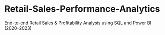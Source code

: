 # Retail-Sales-Performance-Analytics
End-to-end Retail Sales &amp; Profitability Analysis using SQL and Power BI (2020–2023)
